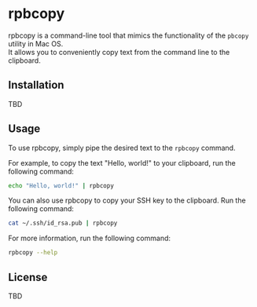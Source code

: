 # rpbcopy

rpbcopy is a command-line tool that mimics the functionality of the `pbcopy` utility in Mac OS.  
It allows you to conveniently copy text from the command line to the clipboard.

## Installation

TBD


## Usage

To use rpbcopy, simply pipe the desired text to the `rpbcopy` command.

For example, to copy the text "Hello, world!" to your clipboard, run the following command:

```bash
echo "Hello, world!" | rpbcopy
```

You can also use rpbcopy to copy your SSH key to the clipboard. Run the following command:

```bash
cat ~/.ssh/id_rsa.pub | rpbcopy
```

For more information, run the following command:

```bash
rpbcopy --help
```

## License

TBD

